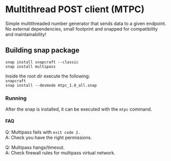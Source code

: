 # Multithread POST client (MTPC)
Simple multithreaded number generator that sends data to a given endpoint.  
No external dependencies, small footprint and snapped for compatibility and maintainability!

## Building snap package
`snap install snapcraft --classic`  
`snap install multipass`

Inside the root dir execute the following:  
`snapcraft`  
`snap install --devmode mtpc_1.0_all.snap`

### Running
After the snap is installed, it can be executed with the `mtpc` command.

#### FAQ
Q: Multipass fails with `exit code 2.`  
A: Check you have the right permissions.

Q: Multipass hangs/timeout.  
A: Check firewall rules for multipass virtual network.
